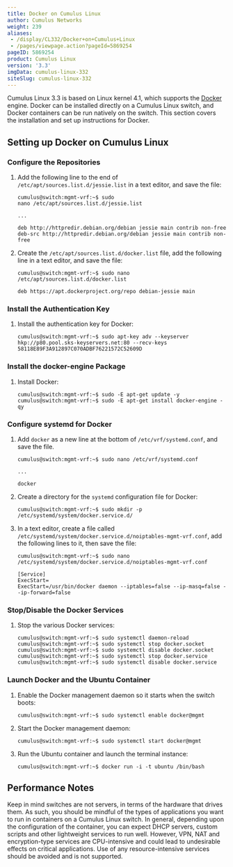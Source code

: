 ```yaml
---
title: Docker on Cumulus Linux
author: Cumulus Networks
weight: 239
aliases:
 - /display/CL332/Docker+on+Cumulus+Linux
 - /pages/viewpage.action?pageId=5869254
pageID: 5869254
product: Cumulus Linux
version: '3.3'
imgData: cumulus-linux-332
siteSlug: cumulus-linux-332
---
```

Cumulus Linux 3.3 is based on Linux kernel 4.1, which supports the
[Docker](https://www.docker.com/) engine. Docker can be installed
directly on a Cumulus Linux switch, and Docker containers can be run
natively on the switch. This section covers the installation and set up
instructions for Docker.

## Setting up Docker on Cumulus Linux

### Configure the Repositories

1.  Add the following line to the end of
    `/etc/apt/sources.list.d/jessie.list` in a text editor, and save the
    file:
    
        cumulus@switch:mgmt-vrf:~$ sudo nano /etc/apt/sources.list.d/jessie.list
         
        ...
         
        deb http://httpredir.debian.org/debian jessie main contrib non-free
        deb-src http://httpredir.debian.org/debian jessie main contrib non-free

2.  Create the `/etc/apt/sources.list.d/docker.list` file, add the
    following line in a text editor, and save the file:
    
        cumulus@switch:mgmt-vrf:~$ sudo nano /etc/apt/sources.list.d/docker.list
         
        deb https://apt.dockerproject.org/repo debian-jessie main

### Install the Authentication Key

1.  Install the authentication key for Docker:
    
        cumulus@switch:mgmt-vrf:~$ sudo apt-key adv --keyserver hkp://p80.pool.sks-keyservers.net:80 --recv-keys 58118E89F3A912897C070ADBF76221572C52609D

### Install the docker-engine Package

1.  Install Docker:
    
        cumulus@switch:mgmt-vrf:~$ sudo -E apt-get update -y
        cumulus@switch:mgmt-vrf:~$ sudo -E apt-get install docker-engine -qy

### Configure systemd for Docker

1.  Add `docker` as a new line at the bottom of `/etc/vrf/systemd.conf`,
    and save the file.
    
        cumulus@switch:mgmt-vrf:~$ sudo nano /etc/vrf/systemd.conf
         
        ...
         
        docker

2.  Create a directory for the `systemd` configuration file for Docker:
    
        cumulus@switch:mgmt-vrf:~$ sudo mkdir -p /etc/systemd/system/docker.service.d/

3.  In a text editor, create a file called
    `/etc/systemd/system/docker.service.d/noiptables-mgmt-vrf.conf`, add
    the following lines to it, then save the file:
    
        cumulus@switch:mgmt-vrf:~$ sudo nano /etc/systemd/system/docker.service.d/noiptables-mgmt-vrf.conf
         
        [Service]
        ExecStart=
        ExecStart=/usr/bin/docker daemon --iptables=false --ip-masq=false --ip-forward=false

### Stop/Disable the Docker Services

1.  Stop the various Docker services:
    
        cumulus@switch:mgmt-vrf:~$ sudo systemctl daemon-reload
        cumulus@switch:mgmt-vrf:~$ sudo systemctl stop docker.socket
        cumulus@switch:mgmt-vrf:~$ sudo systemctl disable docker.socket
        cumulus@switch:mgmt-vrf:~$ sudo systemctl stop docker.service
        cumulus@switch:mgmt-vrf:~$ sudo systemctl disable docker.service

### Launch Docker and the Ubuntu Container

1.  Enable the Docker management daemon so it starts when the switch
    boots:
    
        cumulus@switch:mgmt-vrf:~$ sudo systemctl enable docker@mgmt

2.  Start the Docker management daemon:
    
        cumulus@switch:mgmt-vrf:~$ sudo systemctl start docker@mgmt

3.  Run the Ubuntu container and launch the terminal instance:
    
        cumulus@switch:mgmt-vrf:~$ docker run -i -t ubuntu /bin/bash

## Performance Notes

Keep in mind switches are not servers, in terms of the hardware that
drives them. As such, you should be mindful of the types of applications
you want to run in containers on a Cumulus Linux switch. In general,
depending upon the configuration of the container, you can expect DHCP
servers, custom scripts and other lightweight services to run well.
However, VPN, NAT and encryption-type services are CPU-intensive and
could lead to undesirable effects on critical applications. Use of any
resource-intensive services should be avoided and is not supported.

<article id="html-search-results" class="ht-content" style="display: none;">

</article>

<footer id="ht-footer">

</footer>
